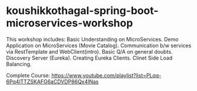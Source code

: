 # koushikkothagal-spring-boot-microservices-workshop

This workshop includes:
  Basic Understanding on MicroServices.
  Demo Application on MicroServices (Movie Catalog).
  Communication b/w services via RestTemplate and WebClient(intro).
  Basic Q/A on general doubts.
  Discovery Server (Eureka).
  Creating Eureka Clients.
  Clinet Side Load Balancing.
 
Complete Course:
  https://www.youtube.com/playlist?list=PLqq-6Pq4lTTZSKAFG6aCDVDP86Qx4lNas
